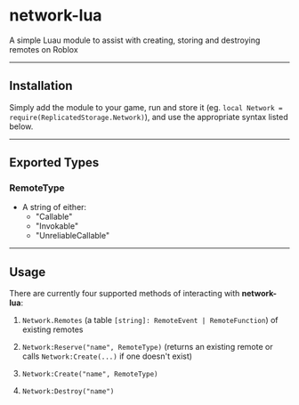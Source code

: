 # network-lua
A simple Luau module to assist with creating, storing and destroying remotes on Roblox

---

## Installation

Simply add the module to your game, run and store it (eg. `local Network = require(ReplicatedStorage.Network)`), and use the appropriate syntax listed below.

---

## Exported Types

### RemoteType

- A string of either:
  - "Callable"
  - "Invokable"
  - "UnreliableCallable"

---

## Usage

There are currently four supported methods of interacting with **network-lua**:

1. `Network.Remotes` (a table `[string]: RemoteEvent | RemoteFunction`) of existing remotes

2. `Network:Reserve("name", RemoteType)` (returns an existing remote or calls `Network:Create(...)` if one doesn't exist)

3. `Network:Create("name", RemoteType)`

4. `Network:Destroy("name")`
